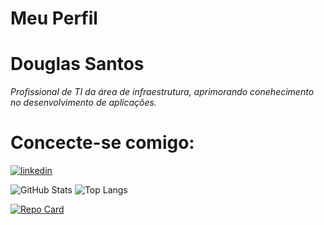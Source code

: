 # Meu Perfil

# Douglas Santos

   _Profissional de TI da área de infraestrutura, aprimorando conehecimento no desenvolvimento de aplicações._

 
   # Concecte-se comigo:
   [![linkedin](https://img.shields.io/badge/LinkedIn-000?style=for-the-badge&logo=linkedin&logoColor=0E76A8)](https://www.linkedin.com/in/douglas-santos-529651124/) 
   
   ![GitHub Stats](https://github-readme-stats.vercel.app/api?username=dgs-initV&theme=transparent&bg_color=000&border_color=30A3DC&show_icons=true&icon_color=30A3DC&title_color=E94D5F&text_color=FFF)   ![Top Langs](https://github-readme-stats-git-masterrstaa-rickstaa.vercel.app/api/top-langs/?username=dgs-init&layout=compact&bg_color=000&border_color=30A3DC&title_color=E94D5F&text_color=FFF)

   [![Repo Card](https://github-readme-stats.vercel.app/api/pin/?username=dgs-init&repo=dio-lab-open-source&bg_color=000&border_color=30A3DC&show_icons=true&icon_color=30A3DC&title_color=E94D5F&text_color=FFF)](https://github.com/SEUUSERNAME/dio-lab-open-source)
